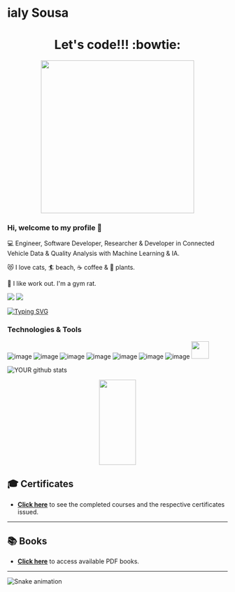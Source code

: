 # ialy Sousa 


<div align="center">
<h1>Let's code!!! :bowtie: </h1>
<img src="https://media.giphy.com/media/LmNwrBhejkK9EFP504/giphy.gif" width="350px" />
</div>



### Hi, welcome to my profile 👋

:computer: Engineer, Software Developer, Researcher & Developer in Connected Vehicle Data & Quality Analysis with Machine Learning  & IA.


:heart_eyes_cat: I love cats, :surfer: beach, :coffee: coffee & :leaves: plants.


:muscle: I like work out. I'm a gym rat. 

[<img src="https://img.shields.io/badge/Gmail-D14836?style=for-the-badge&logo=gmail&logoColor=white" />](ialy.sousa@academico.ifpb.edu.br)  [<img src="https://img.shields.io/badge/linkedin-%230077B5.svg?&style=for-the-badge&logo=linkedin&logoColor=white" />](https://www.linkedin.com/in/ialysousa/)

[![Typing SVG](https://readme-typing-svg.herokuapp.com/?color=351c75&size=35&center=true&vCenter=true&width=1000&lines=HELLO,+MY+NAME+is+Ialy+Cordeiro+de+Sousa;I'm+from+Brazil;I+engineer;Be+Welcome!+:%29)](https://git.io/typing-svg) 

### Technologies & Tools
 ![image](https://img.shields.io/badge/Python-3776AB?style=for-the-badge&logo=python&logoColor=white)
 ![image](https://img.shields.io/badge/C%2B%2B-00599C?style=for-the-badge&logo=c%2B%2B&logoColor=white)
 ![image](https://img.shields.io/badge/Java-ED8B00?style=for-the-badge&logo=java&logoColor=white)
  ![image](https://img.shields.io/badge/Django-092E20?style=for-the-badge&logo=django&logoColor=white)
  ![image](https://img.shields.io/badge/R-276DC3?style=for-the-badge&logo=r&logoColor=white)
  ![image](https://img.shields.io/badge/MySQL-00000F?style=for-the-badge&logo=mysql&logoColor=white)
  ![image](https://img.shields.io/badge/Jira-0052CC?style=for-the-badge&logo=Jira&logoColor=white)
  <img src="https://cdn.jsdelivr.net/gh/devicons/devicon/icons/matlab/matlab-original.svg" width="40" height="40"/>
  
  
  
 
![YOUR github stats](https://github-readme-stats.vercel.app/api?username=ialysousa)



 <!-- Abaixo, duas imagens com informações do repositório A+ e etc. -->

  <div align="center"> 
  <img width="41%" height="195px" src="https://github-readme-stats.vercel.app/api/top-langs/?username=ialysousa&layout=compact&hide_border=true&title_color=FFFFFF&text_color=FFFFFF&bg_color=0d1117" /> 
</div> 
 


## 🎓 Certificates

- **[Click here](https://github.com/ialysousa/certificados)** to see the completed courses and the respective certificates issued.

---
## :books: Books

- **[Click here](https://github.com/ialysousa/Books)** to access available PDF books.

---

<!--Para esta etapa funcionar, é necessário abrir uma workflow com o código em yml -->

 ![Snake animation](https://github.com/ialysousa/ialysousa/blob/output/github-contribution-grid-snake.svg)
